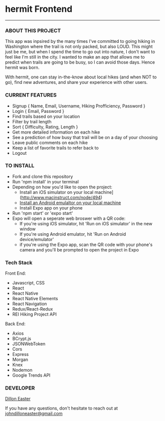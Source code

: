 # hermit Frontend
-------------------------------

### ABOUT THIS PROJECT

This app was inpsired by the many times I've committed to going hiking in Washington where the trail is not only packed, but also LOUD. This might just be me, but when I spend the time to go out into nature, I don't want to feel like I'm still in the city. I wanted to make an app that allows me to predict when trails are going to be busy, so I can avoid those days. Hence hermit was born.

With hermit, one can stay in-the-know about local hikes (and when NOT to go), find new adventures, and share your experience with other users.

### CURRENT FEATURES

* Signup { Name, Email, Username, Hiking Profficiency, Password }
* Login { Email, Password }
* Find trails based on your location
* Filter by trail length
* Sort { Difficulty, Rating, Length }
* Get more detailed information on each hike
* See a prediction of how busy that trail will be on a day of your choosing
* Leave public comments on each hike
* Keep a list of favorite trails to refer back to
* Logout

### TO INSTALL

* Fork and clone this repository
* Run 'npm install' in your terminal
* Depending on how you'd like to open the project:
  * Install an iOS simulator on your local machine](http://www.macinstruct.com/node/494)
  * [Install an Android emulaltor on your local machine](https://developer.android.com/studio/run/emulator)
  * Install Expo app on your phone
* Run 'npm start' or 'expo start'
* Expo will open a seperate web broswer with a QR code:
  * If you're using iOS simulator, hit 'Run on iOS simulator' in the new window
  * If you're using Android emulator, hit 'Run on Android device/emulator'
  * if you're using the Expo app, scan the QR code with your phone's camera and you'll be prompted to open the project in Expo

### Tech Stack

Front End:
* Javascript, CSS
* React
* React Native
* React Native Elements
* React Navigation
* Redux/React-Redux
* REI Hiking Project API

Back End:
* Axios
* BCrypt.js
* JSONWebToken
* Cors
* Express
* Morgan
* Knex
* Nodemon
* Google Trends API

### DEVELOPER

[Dillon Easter](http://johndilloneaster.surge.sh/)

If you have any questions, don't hesitate to reach out at [johndilloneaster@gmail.com](mailto:johndilloneaster@gmail.com)